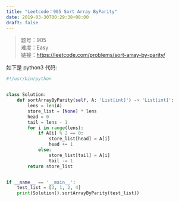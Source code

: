 ```yaml
---
title: "Leetcode：905 Sort Array ByParity"
date: 2019-03-30T00:29:38+08:00
draft: false
---
```


> 题号：905<br>
> 难度：Easy<br>
> 链接：https://leetcode.com/problems/sort-array-by-parity/

如下是 python3 代码:

```python
#!/usr/bin/python


class Solution:
    def sortArrayByParity(self, A: 'List[int]') -> 'List[int]':
        lens = len(A)
        store_list = [None] * lens
        head = 0
        tail = lens - 1
        for i in range(lens):
            if A[i] % 2 == 0:
                store_list[head] = A[i]
                head += 1
            else:
                store_list[tail] = A[i]
                tail -= 1
        return store_list


if __name__ == '__main__':
    test_list = [3, 1, 2, 4]
    print(Solution().sortArrayByParity(test_list))
```

